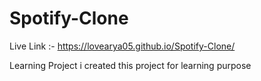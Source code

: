# Spotify-Clone
Live Link :- https://lovearya05.github.io/Spotify-Clone/

Learning Project 
 i created this project for learning purpose
